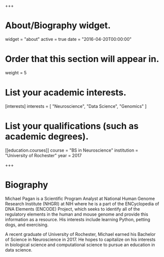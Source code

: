 +++
# About/Biography widget.
widget = "about"
active = true
date = "2016-04-20T00:00:00"

# Order that this section will appear in.
weight = 5

# List your academic interests.
[interests]
  interests = [
    "Neuroscience",
    "Data Science",
    "Genomics"
  ]

# List your qualifications (such as academic degrees).
[[education.courses]]
  course = "BS in Neuroscience"
  institution = "University of Rochester"
  year = 2017
 
+++

# Biography

Michael Pagan is a Scientific Program Analyst at National Human Genome Research Institute (NHGRI) at NIH where he is a part of the ENCyclopedia of DNA Elements (ENCODE) Project, which seeks to identify all of the regulatory elements in the human and mouse genome and provide this information as a resource. His interests include learning Python, petting dogs, and exercising.

A recent graduate of University of Rochester, Michael earned his Bachelor of Science in Neuroscience in 2017. He hopes to capitalize on his interests in biological science and computational science to pursue an education in data science.
